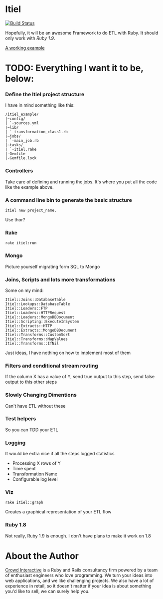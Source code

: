 # Itiel

[![Build Status](https://secure.travis-ci.org/dabit/itiel.png?branch=master)](http://travis-ci.org/dabit/itiel)

Hopefully, it will be an awesome Framework to do ETL with Ruby. It
should only work with *Ruby 1.9*.

[A working example](https://github.com/railsmx/rails-mx-blog/blob/master/itiel/posts.rb)

# TODO: Everything I want it to be, below:

### Define the Itiel project structure

I have in mind something like this:

    /itiel_example/
    |~config/
    | `-sources.yml
    |~lib/
    | `-transformation_class1.rb
    |~jobs/
    | `-main_job.rb
    |~tasks/
    | `-itiel.rake
    |-Gemfile
    |-Gemfile.lock

### Controllers

Take care of defining and running the jobs. It's where you put all the
code like the example above.

### A command line bin to generate the basic structure

    itiel new project_name.

Use thor?

### Rake

    rake itiel:run

### Mongo

Picture yourself migrating form SQL to Mongo

### Joins, Scripts and lots more transformations

Some on my mind:

    Itiel::Joins::DatabaseTable
    Itiel::Lookups::DatabaseTable
    Itiel::Loaders::FTP
    Itiel::Loaders::HTTPRequest
    Itiel::Loaders::MongoDBDocument
    Itiel::Scripting::ExecuteInSystem
    Itiel::Extracts::HTTP
    Itiel::Extracts::MongoDBDocument
    Itiel::Transforms::CustomSort
    Itiel::Transforms::MapValues
    Itiel::Transforms::IfNil

Just ideas, I have nothing on how to implement most of them

### Filters and conditional stream routing

If the column X has a value of Y, send true output to this step, send
false output to this other steps

### Slowly Changing Dimentions

Can't have ETL without these

### Test helpers

So you can TDD your ETL

### Logging

It would be extra nice if all the steps logged statistics

* Processing X rows of Y
* Time spent
* Transformation Name
* Configurable log level

### Viz

    rake itiel::graph

Creates a graphical representation of your ETL flow

### Ruby 1.8

Not really, Ruby 1.9 is enough. I don't have plans to make it
work on 1.8

# About the Author

[Crowd Interactive](http://www.crowdint.com) is a Ruby and Rails consultancy firm
powered by a team of enthusiast engineers who love programming.
We turn your ideas into web applications, and we like challenging projects. We also have
a lot of experience in retail, so it doesn't matter if your idea is about
something you'd like to sell, we can surely help you.

